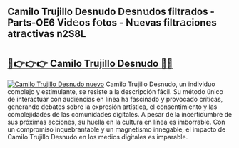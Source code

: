 ## Camilo Trujillo Desnudo D𝚎sn𝚞dos filtr𝚊dos - Parts-OE6 Vid𝚎os f𝚘tos - N𝚞evas filtr𝚊ciones atr𝚊ctivas n2S8L

# <h2><a href="http://mbcctc.tromn.icu/?c=Camilo+Trujillo+Desnudo">🔗👉👉👉 Camilo Trujillo Desnudo 🔗🔗</a></h2>

[![Camilo Trujillo Desnudo nuevo](https://i.imgur.com/pEAQMta.gif)](http://mbcctc.tromn.icu/?c=Camilo+Trujillo+Desnudo)
Camilo Trujillo Desnudo, un individuo complejo y estimulante, se resiste a la descripción fácil. Su método único de interactuar con audiencias en línea ha fascinado y provocado críticas, generando debates sobre la expresión artística, el consentimiento y las complejidades de las comunidades digitales. A pesar de la incertidumbre de sus próximas acciones, su huella en la cultura en línea es imborrable. Con un compromiso inquebrantable y un magnetismo innegable, el impacto de Camilo Trujillo Desnudo en los medios digitales es imparable.
